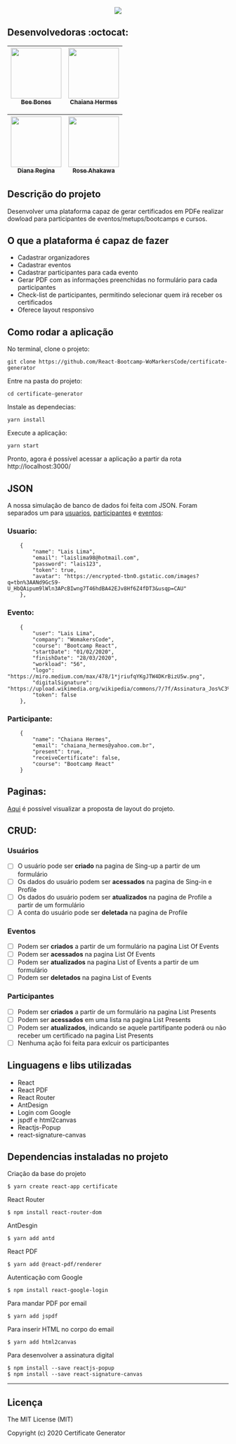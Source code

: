 <p align="center">
  <img src="https://user-images.githubusercontent.com/46378210/79054531-f2f00980-7c1b-11ea-81ca-fa7ef7196566.png">
</p>

## Desenvolvedoras :octocat:

[<img src="https://avatars2.githubusercontent.com/u/40778029?s=400&u=0ff80f01d3cb66b2af110aea5d30701d8ac6b6ec&v=4" width=115><br><sub>Bee Bones</sub>](https://github.com/beebones) |[<img src="https://media-exp1.licdn.com/dms/image/C4E03AQGE1Yb8mAu4_A/profile-displayphoto-shrink_200_200/0?e=1592438400&v=beta&t=-ANjM-l29GR6AVf_OxXkfk7NH424lVgJmjQIgIos2Ck" width=115><br><sub>Chaiana Hermes</sub>](https://github.com/chaihermes) | 
| :---: | :---:

| [<img src="https://avatars2.githubusercontent.com/u/46378210?s=400&u=071f7791bb03f8e102d835bdb9c2f0d3d24e8a34&v=4" width=115><br><sub>Diana Regina</sub>](https://github.com/Diana-ops) | [<img src="https://avatars0.githubusercontent.com/u/56303576?s=400&u=b3afc995a8a4a0a5b0af9ff64e4953c907927f23&v=4" width=115><br><sub>Rose Ahakawa</sub>](https://github.com/ahakawa) |
| :---: | :---:

## Descrição do projeto

Desenvolver uma plataforma capaz de gerar certificados em PDFe  realizar dowload para participantes de eventos/metups/bootcamps e cursos.

## O que a plataforma é capaz de fazer

- Cadastrar organizadores 
- Cadastrar eventos 
- Cadastrar participantes para cada evento
- Gerar PDF com as informações preenchidas no formulário para cada participantes 
- Check-list de participantes, permitindo selecionar quem irá receber os certificados 
- Oferece layout responsivo 

## Como rodar a aplicação

No terminal, clone o projeto: 

```
git clone https://github.com/React-Bootcamp-WoMarkersCode/certificate-generator
```

Entre na pasta do projeto:  

```
cd certificate-generator
```

Instale as dependecias:

```
yarn install
```

Execute a aplicação:

```
yarn start
```

Pronto, agora é possível acessar a aplicação a partir da rota http://localhost:3000/ 

## JSON

A nossa simulação de banco de dados foi feita com JSON. Foram separados um para [usuarios](https://github.com/React-Bootcamp-WoMarkersCode/certificate-generator/blob/DianaRegina/certificate/src/services/users.json), [participantes](https://github.com/React-Bootcamp-WoMarkersCode/certificate-generator/blob/DianaRegina/certificate/src/services/participantes.json) e [eventos](https://github.com/React-Bootcamp-WoMarkersCode/certificate-generator/blob/DianaRegina/certificate/src/services/events.json):

### Usuario: 

```
	{
		"name": "Lais Lima",
		"email": "laislima98@hotmail.com",
		"password": "lais123",
		"token": true,
		"avatar": "https://encrypted-tbn0.gstatic.com/images?q=tbn%3AANd9GcS9-U_HbQAipum9lWln3APcBIwng7T46hdBA42EJv8Hf6Z4fDT3&usqp=CAU"
	},

```

### Evento: 

```
	{	
		"user": "Lais Lima",
		"company": "WomakersCode", 
		"course": "Bootcamp React",
		"startDate": "01/02/2020", 
		"finishDate": "28/03/2020",
		"workload": "56", 
		"logo": "https://miro.medium.com/max/478/1*jriufqYKgJTW4DKrBizU5w.png", 
		"digitalSignature": "https://upload.wikimedia.org/wikipedia/commons/7/7f/Assinatura_Jos%C3%A9_Saramago.png", 
		"token": false
	},
```

### Participante: 

```
	{
		"name": "Chaiana Hermes",
		"email": "chaiana_hermes@yahoo.com.br",
		"present": true,
		"receiveCertificate": false,
		"course": "Bootcamp React"
	}
```

## Paginas: 

[Aqui](https://github.com/React-Bootcamp-WoMarkersCode/certificate-generator/blob/DianaRegina/README_PAGES.md) é possível visualizar a proposta de layout do projeto.  

## CRUD: 

### Usuários

- [ ] O usuário pode ser **criado** na pagina de Sing-up a partir de um formulário
- [ ] Os dados do usuário podem ser **acessados** na pagina de Sing-in e Profile
- [ ] Os dados do usuário podem ser **atualizados** na pagina de Profile a partir de um formulário
- [ ] A conta do usuário pode ser **deletada** na pagina de Profile

### Eventos

- [ ] Podem ser **criados** a partir de um formulário na pagina List Of Events 
- [ ] Podem ser **acessados** na pagina List Of Events 
- [ ] Podem ser **atualizados** na pagina List of Events a partir de um formulário
- [ ] Podem ser **deletados** na pagina List of Events

### Participantes

- [ ] Podem ser **criados** a partir de um formulário na pagina List Presents 
- [ ] Podem ser **acessados** em uma lista na pagina List Presents
- [ ] Podem ser **atualizados**, indicando se aquele partifipante poderá ou não receber um certificado na pagina List Presents
- [ ] Nenhuma ação foi feita para exlcuir os participantes

## Linguagens e libs utilizadas 

- React
- React PDF
- React Router
- AntDesign 
- Login com Google
- jspdf e html2canvas
- Reactjs-Popup
- react-signature-canvas

## Dependencias instaladas no projeto

Criação da base do projeto

```
$ yarn create react-app certificate
```

React Router

```
$ npm install react-router-dom
```
AntDesgin 

```
$ yarn add antd
```

React PDF
```
$ yarn add @react-pdf/renderer
```
Autenticação com Google
```
$ npm install react-google-login
```

Para mandar PDF por email
```
$ yarn add jspdf
```
Para inserir HTML no corpo do email

```
$ yarn add html2canvas
```

Para desenvolver a assinatura digital

```
$ npm install --save reactjs-popup
$ npm install --save react-signature-canvas
```
<hr/>

## Licença

The MIT License (MIT)

Copyright (c) 2020 Certificate Generator
